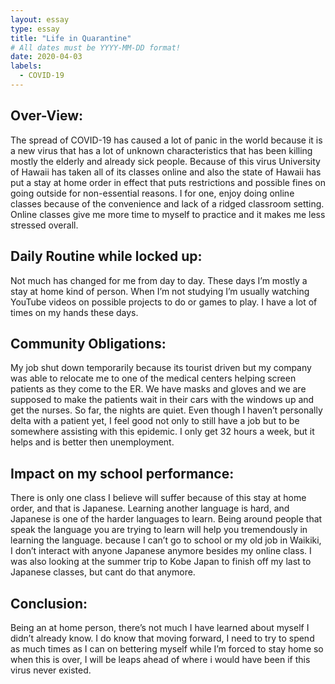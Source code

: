 ```yaml
---
layout: essay
type: essay
title: "Life in Quarantine"
# All dates must be YYYY-MM-DD format!
date: 2020-04-03
labels:
  - COVID-19
---
```


Over-View:
---
The spread of COVID-19 has caused a lot of panic in the world because it is a new virus that has a lot of unknown characteristics that has been killing mostly the elderly and already sick people. Because of this virus University of Hawaii has taken all of its classes online and also the state of Hawaii has put a stay at home order in effect that puts restrictions and possible fines on going outside for non-essential reasons. I for one, enjoy doing online classes because of the convenience and lack of a ridged classroom setting. Online classes give me more time to myself to practice and it makes me less stressed overall.

Daily Routine while locked up:
---
Not much has changed for me from day to day. These days I’m mostly a stay at home kind of person. When I’m not studying I’m usually watching YouTube videos on possible projects to do or games to play. I have a lot of times on my hands these days.
 

Community Obligations:
---
 My job shut down temporarily because its tourist driven but my company was able to relocate me to one of the medical centers helping screen patients as they come to the ER. We have masks and gloves and we are supposed to make the patients wait in their cars with the windows up and get the nurses. So far, the nights are quiet. Even though I haven’t personally delta with a patient yet, I feel good not only to still have a job but to be somewhere assisting with this epidemic. I only get 32 hours a week, but it helps and is better then unemployment.

Impact on my school performance:
---
There is only one class I believe will suffer because of this stay at home order, and that is Japanese. Learning another language is hard, and Japanese is one of the harder languages to learn. Being around people that speak the language you are trying to learn will help you tremendously in learning the language. because I can’t go to school or my old job in Waikiki, I don’t interact with anyone Japanese anymore besides my online class. I was also looking at the summer trip to Kobe Japan to finish off my last to Japanese classes, but cant do that anymore.

Conclusion:
---
Being an at home person, there’s not much I have learned about myself I didn’t already know. I do know that moving forward, I need to try to spend as much times as I can on bettering myself while I’m forced to stay home so when this is over, I will be leaps ahead of where i would have been if this virus never existed.

